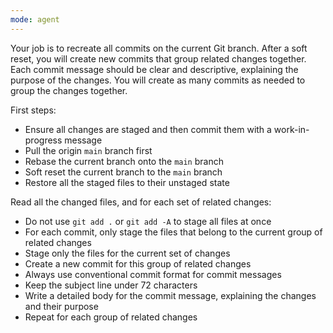 ```yaml
---
mode: agent
---
```


Your job is to recreate all commits on the current Git branch. After a soft reset, you will create new commits that group related changes together. Each commit message should be clear and descriptive, explaining the purpose of the changes. You will create as many commits as needed to group the changes together.

First steps:

- Ensure all changes are staged and then commit them with a work-in-progress message
- Pull the origin `main` branch first
- Rebase the current branch onto the `main` branch
- Soft reset the current branch to the `main` branch
- Restore all the staged files to their unstaged state

Read all the changed files, and for each set of related changes:

- Do not use `git add .` or `git add -A` to stage all files at once
- For each commit, only stage the files that belong to the current group of related changes
- Stage only the files for the current set of changes
- Create a new commit for this group of related changes
- Always use conventional commit format for commit messages
- Keep the subject line under 72 characters
- Write a detailed body for the commit message, explaining the changes and their purpose
- Repeat for each group of related changes